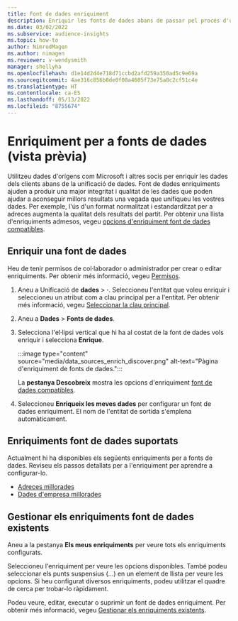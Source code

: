 ```yaml
---
title: Font de dades enriquiment
description: Enriquir les fonts de dades abans de passar pel procés d'unificació de dades.
ms.date: 03/02/2022
ms.subservice: audience-insights
ms.topic: how-to
author: NimrodMagen
ms.author: nimagen
ms.reviewer: v-wendysmith
manager: shellyha
ms.openlocfilehash: d1e14d2d4e718d71ccbd2afd259a350ad5c9e69a
ms.sourcegitcommit: 4ae316c856b8de0f08a4605f73e75a8c2cf51c4e
ms.translationtype: HT
ms.contentlocale: ca-ES
ms.lasthandoff: 05/13/2022
ms.locfileid: "8755674"
---
```

# <a name="enrichment-for-data-sources-preview"></a>Enriquiment per a fonts de dades (vista prèvia)

Utilitzeu dades d'orígens com Microsoft i altres socis per enriquir les dades dels clients abans de la unificació de dades. Font de dades enriquiments ajuden a produir una major integritat i qualitat de les dades que poden ajudar a aconseguir millors resultats una vegada que unifiqueu les vostres dades. Per exemple, l'ús d'un format normalitzat i estandarditzat per a adreces augmenta la qualitat dels resultats del partit. Per obtenir una llista d'enriquiments admesos, vegeu [opcions d'enriquiment font de dades compatibles](#supported-data-source-enrichments).

## <a name="enrich-a-data-source"></a>Enriquir una font de dades

Heu de tenir permisos de col·laborador o administrador per crear o editar enriquiments. Per obtenir més informació, vegeu [Permisos](permissions.md).  

1. Aneu a Unificació de **dades** > **·**. Seleccioneu l'entitat que voleu enriquir i seleccioneu un atribut com a clau principal per a l'entitat. Per obtenir més informació, vegeu [Seleccionar la clau principal](map-entities.md#select-primary-key-and-semantic-type-for-attributes).

1. Aneu a **Dades** > **Fonts de dades**.

1. Selecciona l'el·lipsi vertical que hi ha al costat de la font de dades vols enriquir i selecciona **Enrique**.

   :::image type="content" source="media/data_sources_enrich_discover.png" alt-text="Pàgina d'enriquiment de fonts de dades.":::

   La **pestanya Descobreix** mostra les opcions d'enriquiment [font de dades compatibles](#supported-data-source-enrichments).

1. Seleccioneu **Enriqueix les meves dades** per configurar un font de dades enriquiment. El nom de l'entitat de sortida s'emplena automàticament.

## <a name="supported-data-source-enrichments"></a>Enriquiments font de dades suportats

Actualment hi ha disponibles els següents enriquiments per a fonts de dades. Reviseu els passos detallats per a l'enriquiment per aprendre a configurar-lo.

- [Adreces millorades](enrichment-enhanced-addresses.md)
- [Dades d'empresa millorades](enrichment-enhanced-company-data.md)

## <a name="manage-existing-data-source-enrichments"></a>Gestionar els enriquiments font de dades existents

Aneu a la pestanya **Els meus enriquiments** per veure tots els enriquiments configurats.

Seleccioneu l'enriquiment per veure les opcions disponibles. També podeu seleccionar els punts suspensius (...) en un element de llista per veure les opcions. Si heu configurat diversos enriquiments, podeu utilitzar el quadre de cerca per trobar-lo ràpidament.

Podeu veure, editar, executar o suprimir un font de dades enriquiment. Per obtenir més informació, vegeu [Gestionar els enriquiments existents](enrichment-hub.md).
